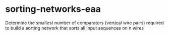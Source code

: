 # sorting-networks-eaa
Determine the smallest number of comparators (vertical wire pairs) required to build a sorting network that sorts all input sequences on n wires
